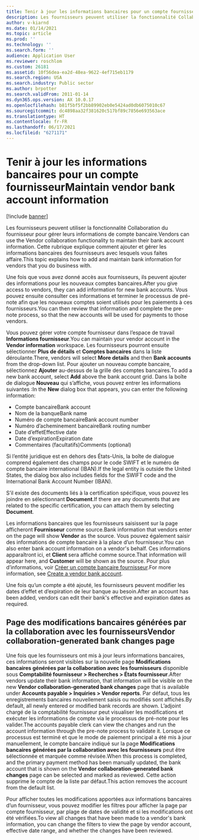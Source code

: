 ```yaml
---
title: Tenir à jour les informations bancaires pour un compte fournisseur
description: Les fournisseurs peuvent utiliser la fonctionnalité Collaboration du fournisseur pour gérer leurs informations de compte bancaire. Cette rubrique explique comment ajouter et gérer les informations bancaires des fournisseurs avec lesquels vous faites affaire.
author: v-kiarnd
ms.date: 01/14/2021
ms.topic: article
ms.prod: ''
ms.technology: ''
ms.search.form: ''
audience: Application User
ms.reviewer: roschlom
ms.custom: 26181
ms.assetid: 10f56dea-ea2d-48ea-9622-4ef715eb1179
ms.search.region: USA
ms.search.industry: Public sector
ms.author: brpotter
ms.search.validFrom: 2011-01-14
ms.dyn365.ops.version: AX 10.0.17
ms.openlocfilehash: b81f5bf5f2bb89902eb0e5424ad0db6075010c67
ms.sourcegitcommit: dc4898aa32f381620c517bf89c7856e693563ace
ms.translationtype: HT
ms.contentlocale: fr-FR
ms.lasthandoff: 06/17/2021
ms.locfileid: "6271171"
---
```

# <a name="maintain-vendor-bank-account-information"></a><span data-ttu-id="06f35-104">Tenir à jour les informations bancaires pour un compte fournisseur</span><span class="sxs-lookup"><span data-stu-id="06f35-104">Maintain vendor bank account information</span></span>

[!include [banner](../includes/banner.md)]

<span data-ttu-id="06f35-105">Les fournisseurs peuvent utiliser la fonctionnalité Collaboration du fournisseur pour gérer leurs informations de compte bancaire.</span><span class="sxs-lookup"><span data-stu-id="06f35-105">Vendors can use the Vendor collaboration functionality to maintain their bank account information.</span></span> <span data-ttu-id="06f35-106">Cette rubrique explique comment ajouter et gérer les informations bancaires des fournisseurs avec lesquels vous faites affaire.</span><span class="sxs-lookup"><span data-stu-id="06f35-106">This topic explains how to add and maintain bank information for vendors that you do business with.</span></span>

<span data-ttu-id="06f35-107">Une fois que vous avez donné accès aux fournisseurs, ils peuvent ajouter des informations pour les nouveaux comptes bancaires.</span><span class="sxs-lookup"><span data-stu-id="06f35-107">After you give access to vendors, they can add information for new bank accounts.</span></span> <span data-ttu-id="06f35-108">Vous pouvez ensuite consulter ces informations et terminer le processus de pré-note afin que les nouveaux comptes soient utilisés pour les paiements à ces fournisseurs.</span><span class="sxs-lookup"><span data-stu-id="06f35-108">You can then review that information and complete the pre-note process, so that the new accounts will be used for payments to those vendors.</span></span>

<span data-ttu-id="06f35-109">Vous pouvez gérer votre compte fournisseur dans l’espace de travail **Informations fournisseur**.</span><span class="sxs-lookup"><span data-stu-id="06f35-109">You can maintain your vendor account in the **Vendor information** workspace.</span></span> <span data-ttu-id="06f35-110">Les fournisseurs pourront ensuite sélectionner **Plus de détails** et **Comptes bancaires** dans la liste déroulante.</span><span class="sxs-lookup"><span data-stu-id="06f35-110">There, vendors will select **More details** and then **Bank accounts** from the drop-down list.</span></span> <span data-ttu-id="06f35-111">Pour ajouter un nouveau compte bancaire, sélectionnez **Ajouter** au-dessus de la grille des comptes bancaires.</span><span class="sxs-lookup"><span data-stu-id="06f35-111">To add a new bank account, select **Add** above the bank account grid.</span></span> <span data-ttu-id="06f35-112">Dans la boîte de dialogue **Nouveau** qui s’affiche, vous pouvez entrer les informations suivantes :</span><span class="sxs-lookup"><span data-stu-id="06f35-112">In the **New** dialog box that appears, you can enter the following information:</span></span>

- <span data-ttu-id="06f35-113">Compte bancaire</span><span class="sxs-lookup"><span data-stu-id="06f35-113">Bank account</span></span>
- <span data-ttu-id="06f35-114">Nom de la banque</span><span class="sxs-lookup"><span data-stu-id="06f35-114">Bank name</span></span>
- <span data-ttu-id="06f35-115">Numéro de compte bancaire</span><span class="sxs-lookup"><span data-stu-id="06f35-115">Bank account number</span></span>
- <span data-ttu-id="06f35-116">Numéro d’acheminement bancaire</span><span class="sxs-lookup"><span data-stu-id="06f35-116">Bank routing number</span></span>
- <span data-ttu-id="06f35-117">Date d’effet</span><span class="sxs-lookup"><span data-stu-id="06f35-117">Effective date</span></span>
- <span data-ttu-id="06f35-118">Date d’expiration</span><span class="sxs-lookup"><span data-stu-id="06f35-118">Expiration date</span></span>
- <span data-ttu-id="06f35-119">Commentaires (facultatifs)</span><span class="sxs-lookup"><span data-stu-id="06f35-119">Comments (optional)</span></span>

<span data-ttu-id="06f35-120">Si l’entité juridique est en dehors des États-Unis, la boîte de dialogue comprend également des champs pour le code SWIFT et le numéro de compte bancaire international (IBAN).</span><span class="sxs-lookup"><span data-stu-id="06f35-120">If the legal entity is outside the United States, the dialog box also includes fields for the SWIFT code and the International Bank Account Number (IBAN).</span></span>

<span data-ttu-id="06f35-121">S’il existe des documents liés à la certification spécifique, vous pouvez les joindre en sélectionnant **Document**.</span><span class="sxs-lookup"><span data-stu-id="06f35-121">If there are any documents that are related to the specific certification, you can attach them by selecting **Document**.</span></span>

<span data-ttu-id="06f35-122">Les informations bancaires que les fournisseurs saisissent sur la page afficheront **Fournisseur** comme source.</span><span class="sxs-lookup"><span data-stu-id="06f35-122">Bank information that vendors enter on the page will show **Vendor** as the source.</span></span> <span data-ttu-id="06f35-123">Vous pouvez également saisir des informations de compte bancaire à la place d’un fournisseur.</span><span class="sxs-lookup"><span data-stu-id="06f35-123">You can also enter bank account information on a vendor's behalf.</span></span> <span data-ttu-id="06f35-124">Ces informations apparaîtront ici, et **Client** sera affiché comme source.</span><span class="sxs-lookup"><span data-stu-id="06f35-124">That information will appear here, and **Customer** will be shown as the source.</span></span> <span data-ttu-id="06f35-125">Pour plus d’informations, voir [Créer un compte bancaire fournisseur](../../supply-chain/procurement/tasks/create-vendor-bank-account.md).</span><span class="sxs-lookup"><span data-stu-id="06f35-125">For more information, see [Create a vendor bank account](../../supply-chain/procurement/tasks/create-vendor-bank-account.md).</span></span>

<span data-ttu-id="06f35-126">Une fois qu’un compte a été ajouté, les fournisseurs peuvent modifier les dates d’effet et d’expiration de leur banque au besoin.</span><span class="sxs-lookup"><span data-stu-id="06f35-126">After an account has been added, vendors can edit their bank's effective and expiration dates as required.</span></span>

## <a name="vendor-collaboration-generated-bank-changes-page"></a><span data-ttu-id="06f35-127">Page des modifications bancaires générées par la collaboration avec les fournisseurs</span><span class="sxs-lookup"><span data-stu-id="06f35-127">Vendor collaboration-generated bank changes page</span></span>

<span data-ttu-id="06f35-128">Une fois que les fournisseurs ont mis à jour leurs informations bancaires, ces informations seront visibles sur la nouvelle page **Modifications bancaires générées par la collaboration avec les fournisseurs** disponible sous **Comptabilité fournisseur \> Recherches \> États fournisseur**.</span><span class="sxs-lookup"><span data-stu-id="06f35-128">After vendors update their bank information, that information will be visible on the new **Vendor collaboration-generated bank changes** page that is available under **Accounts payable \> Inquiries \> Vendor reports**.</span></span> <span data-ttu-id="06f35-129">Par défaut, tous les enregistrements bancaires nouvellement saisis ou modifiés sont affichés.</span><span class="sxs-lookup"><span data-stu-id="06f35-129">By default, all newly entered or modified bank records are shown.</span></span> <span data-ttu-id="06f35-130">L’adjoint chargé de la comptabilité fournisseur peut visualiser les modifications et exécuter les informations de compte via le processus de pré-note pour les valider.</span><span class="sxs-lookup"><span data-stu-id="06f35-130">The accounts payable clerk can view the changes and run the account information through the pre-note process to validate it.</span></span> <span data-ttu-id="06f35-131">Lorsque ce processus est terminé et que le mode de paiement principal a été mis à jour manuellement, le compte bancaire indiqué sur la page **Modifications bancaires générées par la collaboration avec les fournisseurs** peut être sélectionnée et marquée comme révisée.</span><span class="sxs-lookup"><span data-stu-id="06f35-131">When this process is completed, and the primary payment method has been manually updated, the bank account that is shown on the **Vendor collaboration-generated bank changes** page can be selected and marked as reviewed.</span></span> <span data-ttu-id="06f35-132">Cette action supprime le compte de la liste par défaut.</span><span class="sxs-lookup"><span data-stu-id="06f35-132">This action removes the account from the default list.</span></span>

<span data-ttu-id="06f35-133">Pour afficher toutes les modifications apportées aux informations bancaires d’un fournisseur, vous pouvez modifier les filtres pour afficher la page par compte fournisseur, par plage de dates de validité et si les modifications ont été vérifiées.</span><span class="sxs-lookup"><span data-stu-id="06f35-133">To view all changes that have been made to a vendor's bank information, you can change the filters to view the page by vendor account, effective date range, and whether the changes have been reviewed.</span></span>
